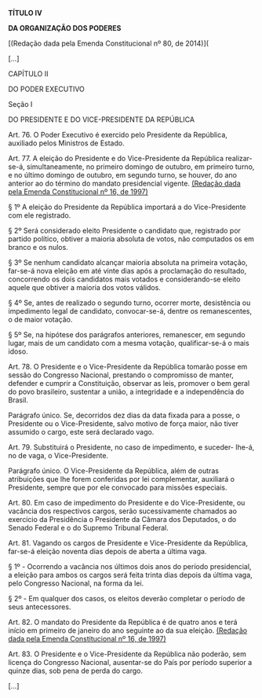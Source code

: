 **TÍTULO IV**

**DA ORGANIZAÇÃO DOS PODERES**

[(Redação dada pela Emenda Constitucional nº 80, de 2014)](

[…]

CAPÍTULO II

DO PODER EXECUTIVO

Seção I

DO PRESIDENTE E DO VICE-PRESIDENTE DA REPÚBLICA

Art. 76. O Poder Executivo é exercido pelo Presidente da República, auxiliado pelos Ministros de Estado. 

Art. 77. A eleição do Presidente e do Vice-Presidente da República realizar-se-á, simultaneamente, no primeiro domingo de outubro, em primeiro turno, e no último domingo de outubro, em segundo turno, se houver, do ano anterior ao do término do mandato presidencial vigente.       [(Redação dada pela Emenda Constitucional nº 16, de 1997)](http://www.planalto.gov.br/ccivil_03/constituicao/Emendas/Emc/emc16.htm#art1)

§ 1º A eleição do Presidente da República importará a do Vice-Presidente com ele registrado.

§ 2º Será considerado eleito Presidente o candidato que, registrado por partido político, obtiver a maioria absoluta de votos, não computados os em branco e os nulos.

§ 3º Se nenhum candidato alcançar maioria absoluta na primeira votação, far-se-á nova eleição em até vinte dias após a proclamação do resultado, concorrendo os dois candidatos mais votados e considerando-se eleito aquele que obtiver a maioria dos votos válidos.

§ 4º Se, antes de realizado o segundo turno, ocorrer morte, desistência ou impedimento legal de candidato, convocar-se-á, dentre os remanescentes, o de maior votação.

§ 5º Se, na hipótese dos parágrafos anteriores, remanescer, em segundo lugar, mais de um candidato com a mesma votação, qualificar-se-á o mais idoso.

Art. 78. O Presidente e o Vice-Presidente da República tomarão posse em sessão do Congresso Nacional, prestando o compromisso de manter, defender e cumprir a Constituição, observar as leis, promover o bem geral do povo brasileiro, sustentar a união, a integridade e a independência do Brasil.

Parágrafo único. Se, decorridos dez dias da data fixada para a posse, o Presidente ou o Vice-Presidente, salvo motivo de força maior, não tiver assumido o cargo, este será declarado vago.

Art. 79. Substituirá o Presidente, no caso de impedimento, e suceder- lhe-á, no de vaga, o Vice-Presidente.

Parágrafo único. O Vice-Presidente da República, além de outras atribuições que lhe forem conferidas por lei complementar, auxiliará o Presidente, sempre que por ele convocado para missões especiais.

Art. 80. Em caso de impedimento do Presidente e do Vice-Presidente, ou vacância dos respectivos cargos, serão sucessivamente chamados ao exercício da Presidência o Presidente da Câmara dos Deputados, o do Senado Federal e o do Supremo Tribunal Federal.

Art. 81. Vagando os cargos de Presidente e Vice-Presidente da República, far-se-á eleição noventa dias depois de aberta a última vaga.

§ 1º - Ocorrendo a vacância nos últimos dois anos do período presidencial, a eleição para ambos os cargos será feita trinta dias depois da última vaga, pelo Congresso Nacional, na forma da lei.

§ 2º - Em qualquer dos casos, os eleitos deverão completar o período de seus antecessores.

Art. 82. O mandato do Presidente da República é de quatro anos e terá início em primeiro de janeiro do ano seguinte ao da sua eleição.      [(Redação dada pela Emenda Constitucional nº 16, de 1997)](http://www.planalto.gov.br/ccivil_03/constituicao/Emendas/Emc/emc16.htm#art1)

Art. 83. O Presidente e o Vice-Presidente da República não poderão, sem licença do Congresso Nacional, ausentar-se do País por período superior a quinze dias, sob pena de perda do cargo.

[…]
